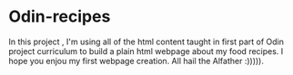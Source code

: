 # Odin-recipes

In this project , I'm using all of the html content taught in first part of Odin project curriculum to build a plain html webpage about 
my food recipes. I hope you enjou my first webpage creation. All hail the Alfather :))))).